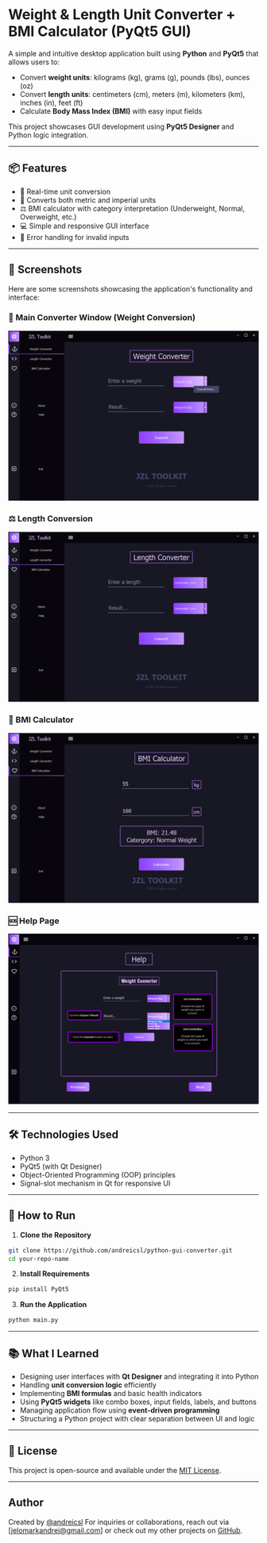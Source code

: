 # Weight & Length Unit Converter + BMI Calculator (PyQt5 GUI)

A simple and intuitive desktop application built using **Python** and **PyQt5** that allows users to:

- Convert **weight units**: kilograms (kg), grams (g), pounds (lbs), ounces (oz)
- Convert **length units**: centimeters (cm), meters (m), kilometers (km), inches (in), feet (ft)
- Calculate **Body Mass Index (BMI)** with easy input fields

This project showcases GUI development using **PyQt5 Designer** and Python logic integration.

---

## 📦 Features

- 🧮 Real-time unit conversion
- 📏 Converts both metric and imperial units
- ⚖️ BMI calculator with category interpretation (Underweight, Normal, Overweight, etc.)
- 💻 Simple and responsive GUI interface
- 🧠 Error handling for invalid inputs

---

## 📸 Screenshots

Here are some screenshots showcasing the application's functionality and interface:

### 🧮 Main Converter Window (Weight Conversion)

![Main Window](images/screenshot_1.png)

### ⚖️ Length Conversion

![Conversion Tab](images/screenshot_2.png)

### 🧠 BMI Calculator

![BMI Calculator](images/screenshot_4.png)

### 🆘 Help Page

![Help Page](images/screenshot_3.png)

---

## 🛠️ Technologies Used

- Python 3
- PyQt5 (with Qt Designer)
- Object-Oriented Programming (OOP) principles
- Signal-slot mechanism in Qt for responsive UI

---

## 🚀 How to Run

1. **Clone the Repository**

```bash
git clone https://github.com/andreicsl/python-gui-converter.git
cd your-repo-name
```

2. **Install Requirements**

```bash
pip install PyQt5
```

3. **Run the Application**

```bash
python main.py
```

---

## 📚 What I Learned

- Designing user interfaces with **Qt Designer** and integrating it into Python
- Handling **unit conversion logic** efficiently
- Implementing **BMI formulas** and basic health indicators
- Using **PyQt5 widgets** like combo boxes, input fields, labels, and buttons
- Managing application flow using **event-driven programming**
- Structuring a Python project with clear separation between UI and logic

---

## 📄 License

This project is open-source and available under the [MIT License](LICENSE).

---

## Author

Created by [@andreicsl](https://github.com/andreicsl)
For inquiries or collaborations, reach out via [jelomarkandrei@gmail.com] or check out my other projects on [GitHub](https://github.com/andreicsl).
